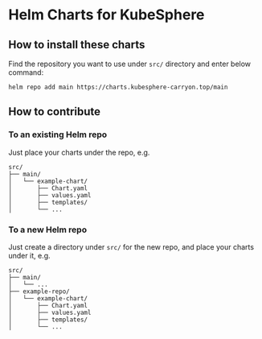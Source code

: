 # Helm Charts for KubeSphere

## How to install these charts

Find the repository you want to use under `src/` directory and enter below command:

```shell
helm repo add main https://charts.kubesphere-carryon.top/main
```

## How to contribute

### To an existing Helm repo

Just place your charts under the repo, e.g. 

```shell
src/
├── main/
│   └── example-chart/
│       ├── Chart.yaml
│       ├── values.yaml
│       ├── templates/
│       └── ...
```

### To a new Helm repo

Just create a directory under `src/` for the new repo, and place your charts under it, e.g.

```shell
src/
├── main/
│   └── ...
├── example-repo/
│   └── example-chart/
│       ├── Chart.yaml
│       ├── values.yaml
│       ├── templates/
│       └── ...
```

